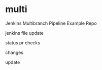 # multi



Jenkins Multibranch Pipeline Example Repo


jenkins file update

status pr checks

changes

update
